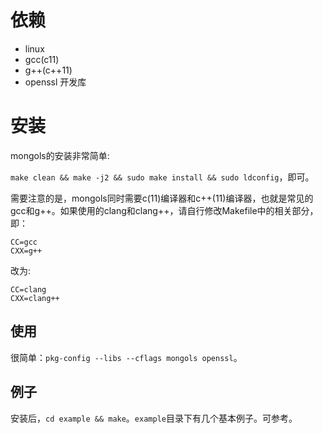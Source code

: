 # 依赖

- linux
- gcc(c11) 
- g++(c++11) 
- openssl 开发库

# 安装



mongols的安装非常简单:

`make clean && make -j2 && sudo make install && sudo ldconfig`，即可。

需要注意的是，mongols同时需要c(11)编译器和c++(11)编译器，也就是常见的gcc和g++。如果使用的clang和clang++，请自行修改Makefile中的相关部分，即：

```
CC=gcc
CXX=g++

```

改为:

```
CC=clang
CXX=clang++

```

## 使用

很简单：`pkg-config --libs --cflags mongols openssl`。


## 例子
 
安装后，`cd example && make`。`example`目录下有几个基本例子。可参考。
